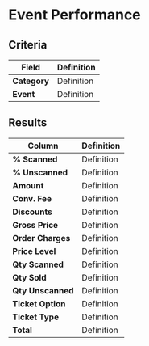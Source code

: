 # Event Performance

## Criteria

| **Field** | **Definition** |
| --- | --- |
| **Category** | Definition |
| **Event** | Definition |

## Results

| **Column** | **Definition** |
| --- | --- |
| **% Scanned** | Definition |
| **% Unscanned** | Definition |
| **Amount** | Definition |
| **Conv. Fee** | Definition |
| **Discounts** | Definition |
| **Gross Price** | Definition |
| **Order Charges** | Definition |
| **Price Level** | Definition |
| **Qty Scanned** | Definition |
| **Qty Sold** | Definition |
| **Qty Unscanned** | Definition |
| **Ticket Option** | Definition |
| **Ticket Type** | Definition |
| **Total** | Definition |
